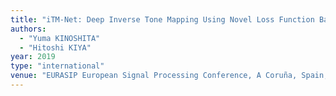 ```yaml
---
title: "iTM-Net: Deep Inverse Tone Mapping Using Novel Loss Function Based on Tone Mapping Operator"
authors:
  - "Yuma KINOSHITA"
  - "Hitoshi KIYA"
year: 2019
type: "international"
venue: "EURASIP European Signal Processing Conference, A Coruña, Spain, 2019-09-03."
---
```

